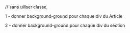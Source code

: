 // sans uiliser classe,

1 - donner background-ground pour chaque div du Article

2 - donner background-ground pour chaque div du section

